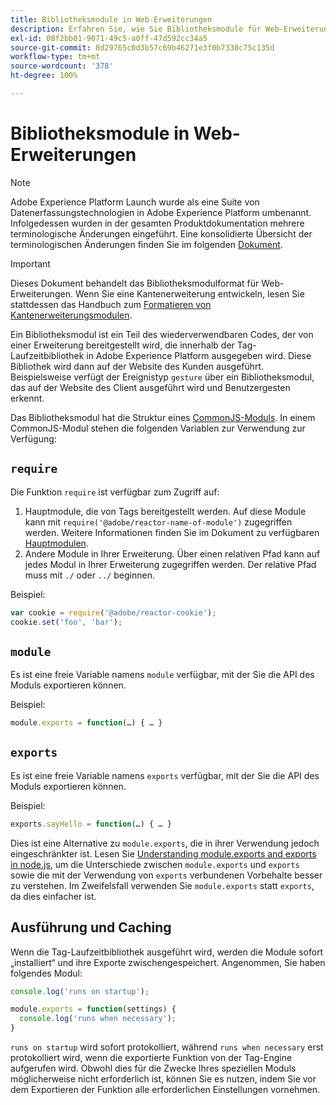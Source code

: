 ```yaml
---
title: Bibliotheksmodule in Web-Erweiterungen
description: Erfahren Sie, wie Sie Bibliotheksmodule für Web-Erweiterungen in Adobe Experience Platform formatieren.
exl-id: 08f2bb01-9071-49c5-a0ff-47d592cc34a5
source-git-commit: 8d29765c0d3b57c69b46271e3f0b7338c75c135d
workflow-type: tm+mt
source-wordcount: '378'
ht-degree: 100%

---
```


# Bibliotheksmodule in Web-Erweiterungen

>[!NOTE]
>
>Adobe Experience Platform Launch wurde als eine Suite von Datenerfassungstechnologien in Adobe Experience Platform umbenannt. Infolgedessen wurden in der gesamten Produktdokumentation mehrere terminologische Änderungen eingeführt. Eine konsolidierte Übersicht der terminologischen Änderungen finden Sie im folgenden [Dokument](../../term-updates.md).

>[!IMPORTANT]
>
>Dieses Dokument behandelt das Bibliotheksmodulformat für Web-Erweiterungen. Wenn Sie eine Kantenerweiterung entwickeln, lesen Sie stattdessen das Handbuch zum [Formatieren von Kantenerweiterungsmodulen](../edge/format.md).

Ein Bibliotheksmodul ist ein Teil des wiederverwendbaren Codes, der von einer Erweiterung bereitgestellt wird, die innerhalb der Tag-Laufzeitbibliothek in Adobe Experience Platform ausgegeben wird. Diese Bibliothek wird dann auf der Website des Kunden ausgeführt. Beispielsweise verfügt der Ereignistyp `gesture` über ein Bibliotheksmodul, das auf der Website des Client ausgeführt wird und Benutzergesten erkennt.

Das Bibliotheksmodul hat die Struktur eines [CommonJS-Moduls](https://nodejs.org/api/modules.html#modules-commonjs-modules). In einem CommonJS-Modul stehen die folgenden Variablen zur Verwendung zur Verfügung:

## `require`

Die Funktion `require` ist verfügbar zum Zugriff auf:

1. Hauptmodule, die von Tags bereitgestellt werden. Auf diese Module kann mit `require('@adobe/reactor-name-of-module')` zugegriffen werden. Weitere Informationen finden Sie im Dokument zu verfügbaren [Hauptmodulen](./core.md).
1. Andere Module in Ihrer Erweiterung. Über einen relativen Pfad kann auf jedes Modul in Ihrer Erweiterung zugegriffen werden. Der relative Pfad muss mit `./` oder `../` beginnen.

Beispiel:

```javascript
var cookie = require('@adobe/reactor-cookie');
cookie.set('foo', 'bar');
```

## `module`

Es ist eine freie Variable namens `module` verfügbar, mit der Sie die API des Moduls exportieren können.

Beispiel:

```javascript
module.exports = function(…) { … }
```

## `exports`

Es ist eine freie Variable namens `exports` verfügbar, mit der Sie die API des Moduls exportieren können.

Beispiel:

```javascript
exports.sayHello = function(…) { … }
```

Dies ist eine Alternative zu `module.exports`, die in ihrer Verwendung jedoch eingeschränkter ist. Lesen Sie [Understanding module.exports and exports in node.js](https://www.sitepoint.com/understanding-module-exports-exports-node-js/), um die Unterschiede zwischen `module.exports` und `exports` sowie die mit der Verwendung von `exports` verbundenen Vorbehalte besser zu verstehen. Im Zweifelsfall verwenden Sie `module.exports` statt `exports`, da dies einfacher ist.

## Ausführung und Caching

Wenn die Tag-Laufzeitbibliothek ausgeführt wird, werden die Module sofort „installiert“ und ihre Exporte zwischengespeichert. Angenommen, Sie haben folgendes Modul:

```javascript
console.log('runs on startup');

module.exports = function(settings) {
  console.log('runs when necessary');
}
```

`runs on startup` wird sofort protokolliert, während `runs when necessary` erst protokolliert wird, wenn die exportierte Funktion von der Tag-Engine aufgerufen wird. Obwohl dies für die Zwecke Ihres speziellen Moduls möglicherweise nicht erforderlich ist, können Sie es nutzen, indem Sie vor dem Exportieren der Funktion alle erforderlichen Einstellungen vornehmen.

